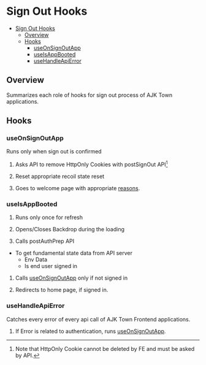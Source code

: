 # Sign Out Hooks

<!-- TOC -->

- [Sign Out Hooks](#sign-out-hooks)
  - [Overview](#overview)
  - [Hooks](#hooks)
    - [useOnSignOutApp](#useonsignoutapp)
    - [useIsAppBooted](#useisappbooted)
    - [useHandleApiError](#usehandleapierror)

<!-- /TOC -->

## Overview

Summarizes each role of hooks for sign out process of AJK Town applications.


## Hooks

### useOnSignOutApp

Runs only when sign out is confirmed

1. Asks API to remove HttpOnly Cookies with postSignOut API[^1]

1. Reset appropriate recoil state reset

1. Goes to welcome page with appropriate [reasons](./sign-out.md#overview).

### useIsAppBooted

1. Runs only once for refresh

1. Opens/Closes Backdrop during the loading

1. Calls postAuthPrep API
- To get fundamental state data from API server
  - Env Data
  - Is end user signed in

1. Calls [useOnSignOutApp](#useOnSignOutApp) only if not signed in

1. Redirects to home page, if signed in.


### useHandleApiError

Catches every error of every api call of AJK Town Frontend applications.

1. If Error is related to authentication, runs [useOnSignOutApp](#useOnSignOutApp).


<!-- Footnote -->

[^1]: Note that HttpOnly Cookie cannot be deleted by FE and must be asked by API.

<!-- Footnote -->